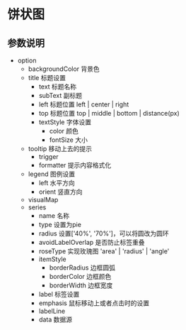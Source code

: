 # 饼状图

## 参数说明

- option
  - backgroundColor 背景色
  - title 标题设置
    - text 标题名称
    - subText 副标题
    - left 标题位置 left | center | right
    - top 标题位置 top | middle | bottom | distance(px)
    - textStyle 字体设置
      - color 颜色
      - fontSize 大小
  - tooltip 移动上去的提示
    - trigger
    - formatter 提示内容格式化
  - legend 图例设置
    - left 水平方向
    - orient 竖直方向
  - visualMap
  - series
    - name 名称
    - type 设置为pie
    - radius 设置['40%', '70%']，可以将圆改为圆环
    - avoidLabelOverlap 是否防止标签重叠
    - roseType 实现玫瑰图 'area' | 'radius' | 'angle'
    - itemStyle
      - borderRadius 边框圆弧
      - borderColor 边框颜色
      - borderWidth 边框宽度
    - label 标签设置
    - emphasis 鼠标移动上或者点击时的设置
    - labelLine
    - data 数据源
